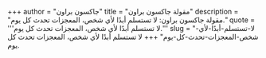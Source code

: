 +++
author = "جاكسون براون"
title = "مقولة جاكسون براون"
description = "مقولة جاكسون براون: لا تستسلم أبدًا لأي شخص، المعجزات تحدث كل يوم."
quote = '''لا تستسلم أبدًا لأي شخص، المعجزات تحدث كل يوم.'''
slug = "لا-تستسلم-أبدًا-لأي-شخص-المعجزات-تحدث-كل-يوم"
+++
لا تستسلم أبدًا لأي شخص، المعجزات تحدث كل يوم.
